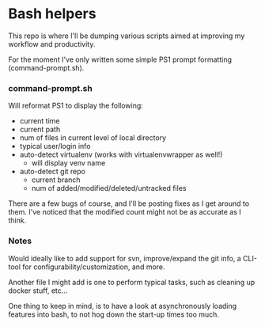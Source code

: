 # Bash helpers

This repo is where I'll be dumping various scripts aimed at improving my workflow and productivity.

For the moment I've only written some simple PS1 prompt formatting (command-prompt.sh).


### command-prompt.sh

Will reformat PS1 to display the following:

- current time
- current path
- num of files in current level of local directory
- typical user/login info
- auto-detect virtualenv (works with virtualenvwrapper as well!)
    - will display venv name
- auto-detect git repo
    - current branch
	- num of added/modified/deleted/untracked files

There are a few bugs of course, and I'll be posting fixes as I get around to them.
I've noticed that the modified count might not be as accurate as I think.


### Notes

Would ideally like to add support for svn, improve/expand the git info, a CLI-tool for configurability/customization, and more.

Another file I might add is one to perform typical tasks, such as cleaning up docker stuff, etc...

One thing to keep in mind, is to have a look at asynchronously loading features into bash, to not hog down the start-up times too much.
